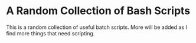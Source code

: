 # A Random Collection of Bash Scripts

This is a random collection of useful batch scripts. More will be added as I find more things that need scripting.
